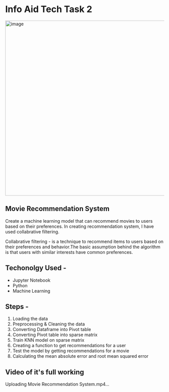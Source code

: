 # Info Aid Tech Task 2
<img width="556" alt="image" src="https://github.com/ArshveerSinghArora/infoaidtech_movierecommendationsystem/assets/99716717/c5ed30dd-acd8-4268-96d2-dae2643b670e">

## Movie Recommendation System
Create a machine learning model that can recommend movies to users based on their preferences.
In creating recommendation system, I have used collabrative filtering.

Collabrative filtering - is a technique to recommend items to users based on their preferences and behavior.The basic assumption behind the algorithm is that users with similar interests have common preferences.

## Techonolgy Used -
- Jupyter Notebook
- Python
- Machine Learning

## Steps -
1. Loading the data
2. Preprocessing & Cleaning the data
3. Converting Dataframe into Pivot table
4. Converting Pivot table into sparse matrix
5. Train KNN model on sparse matrix
6. Creating a function to get recommendations for a user
7. Test the model by getting recommendations for a movie
8. Calculating the mean absolute error and root mean squared error


## Video of it's full working

Uploading Movie Recommendation System.mp4…



